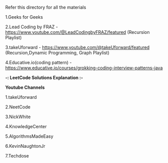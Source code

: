 Refer this directory for all the materials

1.Geeks for Geeks

2.Lead Coding by FRAZ - https://www.youtube.com/@LeadCodingbyFRAZ/featured (Recursion Playlist)

3.takeUforward - https://www.youtube.com/@takeUforward/featured (Recursion,Dynamic Programming, Graph Playlist)

4.Educative.io(coding pattern) - https://www.educative.io/courses/grokking-coding-interview-patterns-java


__-: LeetCode Solutions Explanation :-__

**Youtube Channels**

1.takeUforward

2.NeetCode

3.NickWhite

4.KnowledgeCenter

5.AlgorithmsMadeEasy

6.KevinNaughtonJr

7.Techdose
